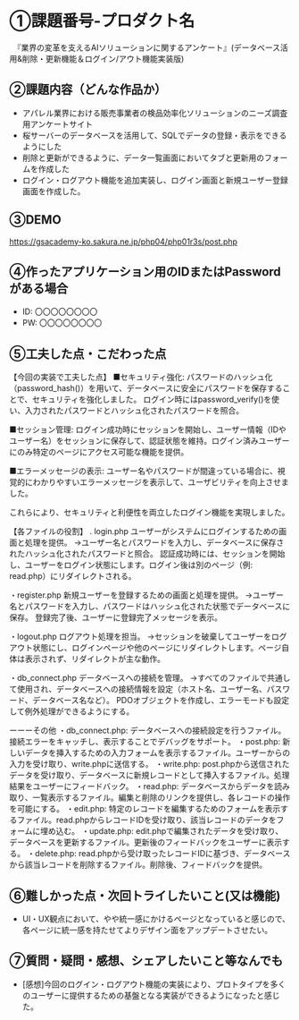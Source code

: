 # ①課題番号-プロダクト名

　『業界の変革を支えるAIソリューションに関するアンケート』(データベース活用&削除・更新機能＆ログイン/アウト機能実装版)

## ②課題内容（どんな作品か）

- アパレル業界における販売事業者の検品効率化ソリューションのニーズ調査用アンケートサイト
- 桜サーバーのデータベースを活用して、SQLでデータの登録・表示をできるようにした
- 削除と更新ができるように、データ一覧画面においてタブと更新用のフォームを作成した
- ログイン・ログアウト機能を追加実装し、ログイン画面と新規ユーザー登録画面を作成した。
  

## ③DEMO
https://gsacademy-ko.sakura.ne.jp/php04/php01r3s/post.php


## ④作ったアプリケーション用のIDまたはPasswordがある場合

- ID: 〇〇〇〇〇〇〇〇
- PW: 〇〇〇〇〇〇〇〇

## ⑤工夫した点・こだわった点
【今回の実装で工夫した点】
■セキュリティ強化:
パスワードのハッシュ化（password_hash()）を用いて、データベースに安全にパスワードを保存することで、セキュリティを強化しました。
ログイン時にはpassword_verify()を使い、入力されたパスワードとハッシュ化されたパスワードを照合。

■セッション管理:
ログイン成功時にセッションを開始し、ユーザー情報（IDやユーザー名）をセッションに保存して、認証状態を維持。ログイン済みユーザーにのみ特定のページにアクセス可能な機能を提供。

■エラーメッセージの表示:
ユーザー名やパスワードが間違っている場合に、視覚的にわかりやすいエラーメッセージを表示して、ユーザビリティを向上させました。

これらにより、セキュリティと利便性を両立したログイン機能を実現しました。


【各ファイルの役割】
. login.php
ユーザーがシステムにログインするための画面と処理を提供。
→ユーザー名とパスワードを入力し、データベースに保存されたハッシュ化されたパスワードと照合。
認証成功時には、セッションを開始し、ユーザーをログイン状態にします。ログイン後は別のページ（例: read.php）にリダイレクトされる。

・register.php
新規ユーザーを登録するための画面と処理を提供。
→ユーザー名とパスワードを入力し、パスワードはハッシュ化された状態でデータベースに保存。
登録完了後、ユーザーに登録完了メッセージを表示。

・logout.php
ログアウト処理を担当。
→セッションを破棄してユーザーをログアウト状態にし、ログインページや他のページにリダイレクトします。ページ自体は表示されず、リダイレクトが主な動作。

・db_connect.php
データベースへの接続を管理。
→すべてのファイルで共通して使用され、データベースへの接続情報を設定（ホスト名、ユーザー名、パスワード、データベース名など）。
PDOオブジェクトを作成し、エラーモードも設定して例外処理ができるようにする。


ーーーその他
・db_connect.php:
データベースへの接続設定を行うファイル。接続エラーをキャッチし、表示することでデバッグをサポート。
・post.php:
新しいデータを挿入するための入力フォームを表示するファイル。ユーザーからの入力を受け取り、write.phpに送信する。
・write.php:
post.phpから送信されたデータを受け取り、データベースに新規レコードとして挿入するファイル。処理結果をユーザーにフィードバック。
・read.php:
データベースからデータを読み取り、一覧表示するファイル。編集と削除のリンクを提供し、各レコードの操作を可能にする。
・edit.php:
特定のレコードを編集するためのフォームを表示するファイル。read.phpからレコードIDを受け取り、該当レコードのデータをフォームに埋め込む。
・update.php:
edit.phpで編集されたデータを受け取り、データベースを更新するファイル。更新後のフィードバックをユーザーに表示する。
・delete.php:
read.phpから受け取ったレコードIDに基づき、データベースから該当レコードを削除するファイル。削除後、フィードバックを提供。


## ⑥難しかった点・次回トライしたいこと(又は機能)
-  UI・UX観点において、やや統一感にかけるページとなっていると感じので、各ページに統一感を持たせてよりデザイン面をアップデートさせたい。


## ⑦質問・疑問・感想、シェアしたいこと等なんでも
- [感想]今回のログイン・ログアウト機能の実装により、プロトタイプを多くのユーザーに提供するための基盤となる実装ができるようになったと感じた。

